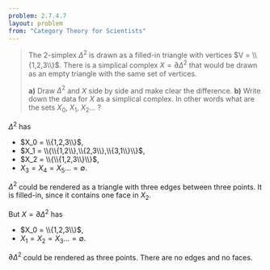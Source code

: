 ```yaml
---
problem: 2.7.4.7 
layout: problem
from: "Category Theory for Scientists"
---
```


> The 2-simplex $\Delta^2$ is drawn as a filled-in triangle with vertices $V =
> \\{1,2,3\\}$. There is a simplical complex $X = \partial\Delta^2$ that would
> be drawn as an empty triangle with the same set of vertices.
> 
> **a)** Draw $\Delta^2$ and $X$ side by side and make clear the difference.
> **b)** Write down the data for $X$ as a simplical complex. In other words what
> are the sets $X_0$, $X_1$, $X_2$... ?

$\Delta^2$ has 
 - $X_0 = \\{1,2,3\\}$, 
 - $X_1 = \\{\\{1,2\\},\\{2,3\\},\\{3,1\\}\\}$, 
 - $X_2 = \\{\\{1,2,3\\}\\}$, 
 - $X_3 = X_4 = X_5 ... = \emptyset$.

$\Delta^2$ could be rendered as a triangle with three edges between three
points. It is filled-in, since it contains one face in $X_2$.

But $X  = \partial\Delta^2$ has
 - $X_0 = \\{1,2,3\\}$,
 - $X_1 = X_2 = X_3 ... = \emptyset$.

$\partial\Delta^2$ could be rendered as three points. There are no edges and no
faces.
